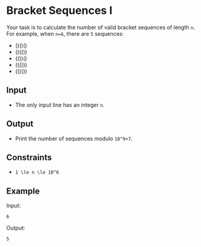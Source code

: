 # Bracket Sequences I 

Your task is to calculate the number of valid bracket sequences of length ```n```. For example, when ```n=6```, there are ```5``` sequences:

- ()()()
- ()(())
- (())()
- ((()))
- (()())

## Input
- The only input line has an integer ```n```.
## Output
- Print the number of sequences modulo ```10^9+7```.
## Constraints

- ```1 \le n \le 10^6```

## Example
Input:
```
6
```

Output:
```
5
```
